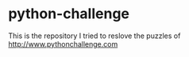 # python-challenge
This is the repository I tried to reslove the puzzles of http://www.pythonchallenge.com
